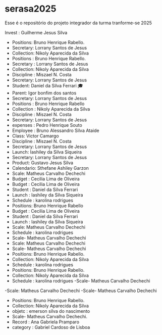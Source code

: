# serasa2025

Esse é o repositório do projeto integrador da turma tranforme-se 2025

Invest : Guilherme Jesus Silva

- Positions: Bruno Henrique Rabello.
- Secretary: Lorrany Santos de Jesus
- Collection: Nikoly Aparecida da Silva
- Positions : Bruno Henrique Rabello.
- Secretary : Lorrany Santos de Jesus
- Collection: Nikoly Aparecida da Silva
- Discipline : Miszael N. Costa
- Secretary: Lorrany Santos de Jesus
- Student: Daniel da Silva Ferrari 🎓
- Parent: Igor bonfim dos santos
- Secretary: Lorrany Santos de Jesus
- Positions : Bruno Henrique Rabello
- Collection : Nikoly Aparecida da Silva
- Discipline : Miszael N. Costa
- Secretary: Lorrany Santos de Jesus
- expenses : Pedro Henrique Souto
- Employee : Bruno Alessandro Silva Ataide
- Class: Victor Camargo
- Discipline : Miszael N. Costa
- Secretary: Lorrany Santos de Jesus
- Launch: Iashiley da Silva Siqueira
- Secretary: Lorrany Santos de Jesus
- Product: Gustavo Jesus Silva
- Calendario: Sthefane Ashiley Garzon
- Scale: Matheus Carvalho Dechechi
- Budget : Cecilia Lima de Oliveira
- Budget : Cecilia Lima de Oliveira
- Student : Daniel da Silva Ferrari
- Launch : Iashiley da Silva Siqueira
- Schedule : karolina rodrigues
- Positions: Bruno Henrique Rabello
- Budget : Cecilia Lima de Oliveira
- Student : Daniel da Silva Ferrari
- Launch : Iashiley da Silva Siqueira
- Scale: Matheus Carvalho Dechechi
- Schedule : karolina rodrigues
- Scale- Matheus Carvalho Dechechi
- Scale: Matheus Carvalho Dechechi
- Scale- Matheus Carvalho Dechechi
- Positions: Bruno Henrique Rabello.
- Collection: Nikoly Aparecida da Silva
- Schedule : karolina rodrigues
- Positions: Bruno Henrique Rabello.
- Collection: Nikoly Aparecida da Silva
- Schedule : karolina rodrigues
  -Scale- Matheus Carvalho Dechechi

-Scale: Matheus Carvalho Dechechi
-Scale- Matheus Carvalho Dechechi

- Positions: Bruno Henrique Rabello.
- Collection: Nikoly Aparecida da Silva
- objetc : emerson silva do nascimento
- Scale- Matheus Carvalho Dechechi.
- Record : Ana Gabriela Pramparo
- category : Gabriel Cardoso de Lisboa

